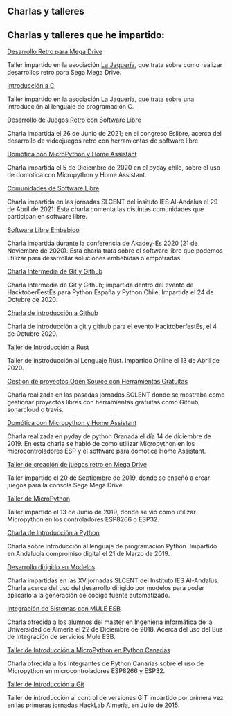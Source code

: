 <section class="hero">
  <div class="hero-body">
    <div class="container">
      <h1 class="title">
        Charlas y talleres
      </h1>
      <h2 class="subtitle">
        Charlas y talleres que he impartido:
      </h2>
    </div>
  </div>
</section>

<div class="article">
<div class="card">
  <div class="card-content">
    <p class="title">
      <a href="static/mdriveretro.pdf" download>Desarrollo Retro para Mega Drive</a>
    </p>
    <p class="subtitle">
      Taller impartido en la asociación <a href="https://lajaqueria.org">La Jaquería</a>, que trata sobre como realizar desarrollos retro para Sega Mega Drive.
    </p>
  </div>
</div>

<div class="article">
<div class="card">
  <div class="card-content">
    <p class="title">
      <a href="https://slides.com/zerasul/introduccion-a-c" >Introducción a C</a>
    </p>
    <p class="subtitle">
      Taller impartido en la asociación <a href="https://lajaqueria.org">La Jaquería</a>, que trata sobre una introducción al lenguaje de programación C.
    </p>
  </div>
</div>

<div class="article">
<div class="card">
  <div class="card-content">
    <p class="title">
      <a href="static/retro.pdf" download>Desarrollo de Juegos Retro con Software Libre</a>
    </p>
    <p class="subtitle">
      Charla impartida el 26 de Junio de 2021; en el congreso Eslibre, acerca del desarrollo de videojuegos retro con herramientas de software libre.
    </p>
  </div>
</div>

<div class="article">
<div class="card">
  <div class="card-content">
    <p class="title">
      <a href="https://slides.com/zerasul/micropythondomotica">Domótica con MicroPython y Home Assistant</a>
    </p>
    <p class="subtitle">
      Charla impartida el 5 de Diciembre de 2020 en el pyday chile, sobre el uso de domotica con Micropython y Home Assistant.
    </p>
  </div>
</div>

<div class="article">
<div class="card">
  <div class="card-content">
    <p class="title">
      <a href="https://slides.com/zerasul/comunidades">Comunidades de Software Libre</a>
    </p>
    <p class="subtitle">
      Charla impartida en las jornadas SLCENT del insituto IES Al-Andalus el 29 de Abril de 2021. Esta charla comenta las distintas comunidades que participan en software libre.
    </p>
  </div>
</div>

<div class="article">
<div class="card">
  <div class="card-content">
    <p class="title">
      <a href="static/slemb.pdf" download>Software Libre Embebido</a>
    </p>
    <p class="subtitle">
      Charla impartida durante la conferencia de Akadey-Es 2020 (21 de Noviembre de 2020). Esta charla trata sobre el software libre que podemos utilizar para desarrollar soluciones embebidas o empotradas.
    </p>
  </div>
</div>

<div class="article">
<div class="card">
  <div class="card-content">
    <p class="title">
      <a href="https://slides.com/zerasul/oh-no-git">Charla Intermedia de Git y Github</a>
    </p>
    <p class="subtitle">
      Charla Intermedia de Git y Github; impartida dentro del evento de HacktoberFestEs para Python España y Python Chile. Impartida el 24 de Octubre de 2020.
    </p>
  </div>
</div>

<div class="article">
<div class="card">
  <div class="card-content">
    <p class="title">
      <a href="https://slides.com/zerasul/gestion-de-proyectos-open-source-513abe">Charla de introducción a Github</a>
    </p>
    <p class="subtitle">
      Charla de introducción a git y github para el evento HacktoberfestEs, el 4 de Octubre 2020.
    </p>
  </div>
</div>

<div class="article">
<div class="card">
  <div class="card-content">
    <p class="title">
      <a href="https://github.com/zerasul/intro-rustlab">Taller de Introducción a Rust</a>
    </p>
    <p class="subtitle">
      Taller de instroducción al Lenguaje Rust. Impartido Online el 13 de Abril de 2020.
    </p>
  </div>
</div>

<div class="article">
<div class="card">
  <div class="card-content">
    <p class="title">
      <a href="https://slides.com/zerasul/gestion-de-proyectos-open-source#/">Gesti&oacute;n de proyectos Open Source con Herramientas Gratuitas</a>
    </p>
    <p class="subtitle">
      Charla realizada en las pasadas jornadas SCLENT donde se mostraba como gestionar proyectos libres con herramientas gratuitas como Github, sonarcloud o travis.
    </p>
  </div>
</div>

<div class="article">
<div class="card">
  <div class="card-content">
    <p class="title">
      <a href="https://slides.com/zerasul/upythondomotica#/">Dom&oacute;tica con Micropython y Home Assistant</a>
    </p>
    <p class="subtitle">
      Charla realizada en pyday de python Granada el d&iacute;a 14 de diciembre de 2019. En esta charla se habl&oacute; de como utilizar Micropython en los microcontroladores ESP y el software para domotica Home Assistant.
    </p>
  </div>
</div>
<div class="article">
<div class="card">
  <div class="card-content">
    <p class="title">
      <a href="https://zerasul.github.io/taller-megadrive/">Taller de creaci&oacute;n de juegos retro en Mega Drive</a>
    </p>
    <p class="subtitle">
      Taller impartido el 20 de Septiembre de 2019, donde se ense&ntilde;&oacute; a crear juegos para la consola Sega Mega Drive.
    </p>
  </div>
</div>
<div class="article">
<div class="card">
  <div class="card-content">
    <p class="title">
      <a href="https://zerasul.github.io/upythonalm/upython/">Taller de MicroPython</a>
    </p>
    <p class="subtitle">
      Taller impartido el 13 de Junio de 2019, donde se vi&oacute; como utilizar Micropython en los controladores ESP8266 o ESP32.
    </p>
  </div>
</div>
<div class="article">
<div class="card">
  <div class="card-content">
    <p class="title">
      <a href="https://slides.com/zerasul/introduccion-a-la-programacion-con-python#/">Charla de Introducci&oacute;n a Python</a>
    </p>
    <p class="subtitle">
      Charla sobre introducci&oacute;n al lenguaje de programaci&oacute;n Python. Impartido en Andaluc&iacute;a compromiso digital el 21 de Marzo de 2019.
    </p>
  </div>
</div>
<div class="article">
<div class="card">
  <div class="card-content">
    <p class="title">
      <a href="https://docs.google.com/presentation/d/1p_mcXVl7xDu3Xy3o1ZIsLXMFeRlY2lB6OhFEaZ6Z6_c/edit?usp=sharing">Desarrollo dirigido en Modelos</a>
    </p>
    <p class="subtitle">
        Charla impartidas en las XV jornadas SLCENT del Instituto IES Al-Andalus. Charla acerca del uso del desarrollo dirigido por modelos para poder aplicarlo a la generaci&oacute;n de c&oacute;digo fuente automatizado.
    </p>
  </div>
</div>
<div class="article">
<div class="card">
  <div class="card-content">
    <p class="title">
      <a href="https://slides.com/zerasul/integracion-de-sistemas-con-mule-esb#/">Integraci&oacute;n de Sistemas con MULE ESB</a>
    </p>
    <p class="subtitle">
     Charla ofrecida a los alumnos del master en Ingenier&iacute;a inform&aacute;tica de la Universidad de Almer&iacute;a el 22 de Diciembre de 2018. Acerca del uso del Bus de Integraci&oacute;n de servicios Mule ESB.
    </p>
  </div>
</div>
<div class="article">
<div class="card">
  <div class="card-content">
    <p class="title">
      <a href="https://github.com/pythoncanarias/upython">Taller de Introducci&oacute;n a MicroPython en Python Canarias</a>
    </p>
    <p class="subtitle">
     Charla ofrecida a los integrantes de Python Canarias sobre el uso de Micropython en microcontroladores ESP8266 y ESP32.
    </p>
  </div>
</div>
<div class="article">
<div class="card">
  <div class="card-content">
    <p class="title">
      <a href="https://slides.com/zerasul/git">Taller de Introducci&oacute;n a Git</a>
    </p>
    <p class="subtitle">
     Taller de introducción al control de versiones GIT impartido por primera vez en las primeras jornadas HackLab Almería, en Julio de 2015.
    </p>
  </div>
</div>